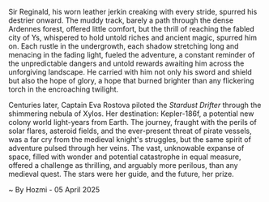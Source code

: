 
Sir Reginald, his worn leather jerkin creaking with every stride, spurred his destrier onward.  The muddy track, barely a path through the dense Ardennes forest, offered little comfort, but the thrill of reaching the fabled city of Ys, whispered to hold untold riches and ancient magic, spurred him on.  Each rustle in the undergrowth, each shadow stretching long and menacing in the fading light, fueled the adventure, a constant reminder of the unpredictable dangers and untold rewards awaiting him across the unforgiving landscape.  He carried with him not only his sword and shield but also the hope of glory, a hope that burned brighter than any flickering torch in the encroaching twilight.


Centuries later, Captain Eva Rostova piloted the *Stardust Drifter* through the shimmering nebula of Xylos.  Her destination: Kepler-186f, a potential new colony world light-years from Earth. The journey, fraught with the perils of solar flares, asteroid fields, and the ever-present threat of pirate vessels, was a far cry from the medieval knight's struggles, but the same spirit of adventure pulsed through her veins.  The vast, unknowable expanse of space, filled with wonder and potential catastrophe in equal measure, offered a challenge as thrilling, and arguably more perilous, than any medieval quest.  The stars were her guide, and the future, her prize.

~ By Hozmi - 05 April 2025
